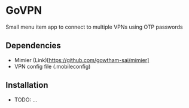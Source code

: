 # GoVPN
Small menu item app to connect to multiple VPNs using OTP passwords

## Dependencies
- Mimier (Link)[https://github.com/gowtham-sai/mimier]
- VPN config file (.mobileconfig)

## Installation
- TODO: ...

